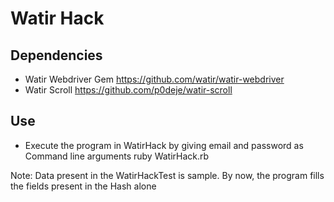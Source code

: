 # Watir Hack

## Dependencies
   * Watir Webdriver Gem
      https://github.com/watir/watir-webdriver
   * Watir Scroll 
   	  https://github.com/p0deje/watir-scroll
## Use
  * Execute the program in WatirHack by giving email and password as Command line arguments
  ruby WatirHack.rb <email> <password>

Note: Data present in the WatirHackTest is sample. By now, the program fills the fields present in the Hash alone

